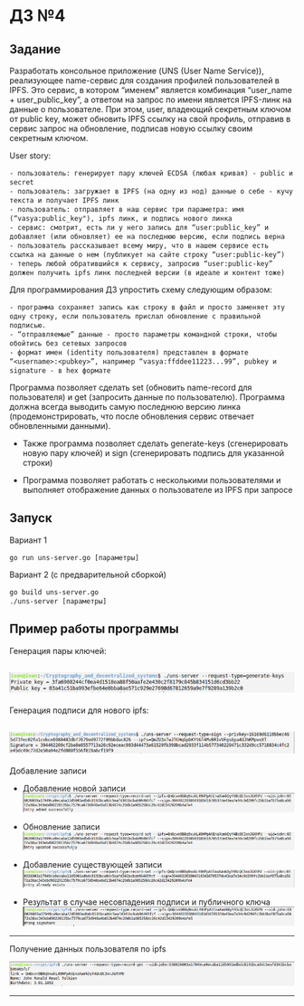 # ДЗ №4

## Задание

Разработать консольное приложение (UNS (User Name Service)), реализующее name-сервис для создания профилей пользователей в IPFS. Это сервис, в котором “именем” является комбинация “user_name + user_public_key”, а ответом на запрос по имени является IPFS-линк на данные о пользователе. При этом, user, владеющий секретным ключом от public key, может обновить IPFS ссылку на свой профиль, отправив в сервис запрос на обновление, подписав новую ссылку своим секретным ключом. 

User story:

    - пользователь: генерирует пару ключей ECDSA (любая кривая) - public и secret 
    - пользователь: загружает в IPFS (на одну из нод) данные о себе - кучу текста и получает IPFS линк
    - пользователь: отправляет в наш сервис три параметра: имя (“vasya:public_key"), ipfs линк, и подпись нового линка
    - сервис: смотрит, есть ли у него запись для “user:public_key” и добавляет (или обновляет) ее на последнюю версию, если подпись верна
    - пользователь рассказывает всему миру, что в нашем сервисе есть ссылка на данные о нем (публикует на сайте строку “user:public-key”)
    - теперь любой обратившийся к сервису, запросив “user:public-key” должен получить ipfs линк последней версии (в идеале и контент тоже)


Для программирования ДЗ упростить схему следующим образом:

    - программа сохраняет запись как строку в файл и просто заменяет эту одну строку, если пользователь прислал обновление с правильной подписью.
    - “отправляемые” данные - просто параметры командной строки, чтобы обойтись без сетевых запросов
    - формат имен (identity пользователя) представлен в формате “<username>:<pubkey>”, например “vasya:ffddee11223...99”, pubkey и signature - в hex формате


Программа позволяет сделать set (обновить name-record для пользователя) и get (запросить данные по пользователю). Программа должна всегда выводить самую последнюю версию линка (продемонстрировать, что после обновления сервис отвечает обновленными данными).
+ Также программа позволяет сделать generate-keys (сгенерировать новую пару ключей) и sign (сгенерировать подпись для указанной строки)

+ Программа позволяет работать с несколькими пользователями и выполняет отображение данных о пользователе из IPFS при запросе



## Запуск

Вариант 1

```
go run uns-server.go [параметры]
```

Вариант 2 (с предварительной сборкой)

```
go build uns-server.go
./uns-server [параметры]
```



## Пример работы программы

Генерация пары ключей:
   
![getKeys](screenshots/getKeys.png)  
-----------------------------------------------------------   
  
Генерация подписи для нового ipfs: 
  
![sign](screenshots/sign.png)  
-----------------------------------------------------------   
  
Добавление записи
  
- Добавление новой записи 
![set-added](screenshots/set-added.png)  
  
- Обновление записи  
![set-updated](screenshots/set-updated.png)  
  
- Добавление существующей записи  
![set-exists](screenshots/set-exists.png)  
  
- Результат в случае несовпадения подписи и публичного ключа  
![set-wrongSig](screenshots/set-wrongSig.png)    
-----------------------------------------------------------   
  
Получение данных пользователя по ipfs 
  
![get](screenshots/get.png)  
  

  
-----------------------------------------------------------  
